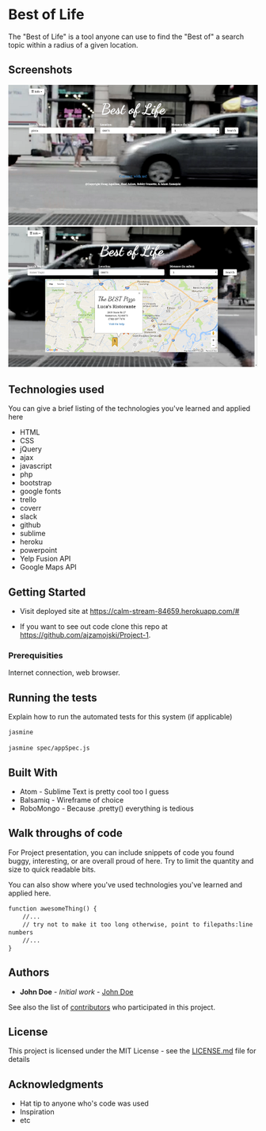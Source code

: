 # Best of Life

The "Best of Life" is a tool anyone can use to find the "Best of" a search topic within a radius of a given location.

## Screenshots
![screenshot1](screenshot1.png)
![screenshot2](screenshot2.png)

## Technologies used
You can give a brief listing of the technologies you've learned and applied here
- HTML 
- CSS 
- jQuery 
- ajax 
- javascript 
- php 
- bootstrap 
- google fonts 
- trello 
- coverr 
- slack 
- github 
- sublime 
- heroku 
- powerpoint 
- Yelp Fusion API 
- Google Maps API

## Getting Started

- Visit deployed site at https://calm-stream-84659.herokuapp.com/#

- If you want to see out code clone this repo at https://github.com/ajzamojski/Project-1.

### Prerequisities

Internet connection, web browser.

## Running the tests

Explain how to run the automated tests for this system (if applicable)

```
jasmine

jasmine spec/appSpec.js
```

## Built With

* Atom - Sublime Text is pretty cool too I guess
* Balsamiq - Wireframe of choice 
* RoboMongo - Because .pretty() everything is tedious

## Walk throughs of code
For Project presentation, you can include snippets of code you found buggy, interesting, or are overall proud of here.  Try to limit the quantity and size to quick readable bits.

You can also show where you've used technologies you've learned and applied here.

```
function awesomeThing() {
    //...
    // try not to make it too long otherwise, point to filepaths:line numbers
    //...
}
```

## Authors

* **John Doe** - *Initial work* - [John Doe](https://github.com)

See also the list of [contributors](https://github.com/your/project/contributors) who participated in this project.

## License

This project is licensed under the MIT License - see the [LICENSE.md](LICENSE.md) file for details

## Acknowledgments

* Hat tip to anyone who's code was used
* Inspiration
* etc
